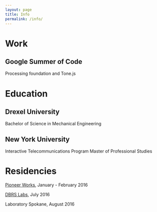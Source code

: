 ```yaml
---
layout: page
title: Info
permalink: /info/
---
```

# Work

## Google Summer of Code
Processing foundation and Tone.js

# Education

## Drexel University
Bachelor of Science in Mechanical Engineering

## New York University
Interactive Telecommunications Program
Master of Professional Studies

# Residencies
<a href="http://pioneerworks.org/residency/seth-kranzler/">Pioneer Works</a>, January - February 2016

<a href="https://medium.com/dbrs-innovation-labs/the-generative-critique-d0a2637e160b">DBRS Labs</a>, July 2016

Laboratory Spokane, August 2016
